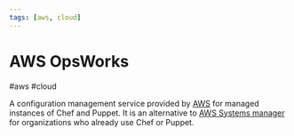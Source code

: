 ```yaml
---
tags: [aws, cloud]
---
```

# AWS OpsWorks
#aws #cloud 

A configuration management service provided by [AWS](Cloud%20Computing/AWS/AWS.md) for managed instances of Chef and Puppet. It is an alternative to [AWS Systems manager](Cloud%20Computing/AWS/Application%20Integration/AWS%20Systems%20manager.md) for organizations who already use Chef or Puppet. 
